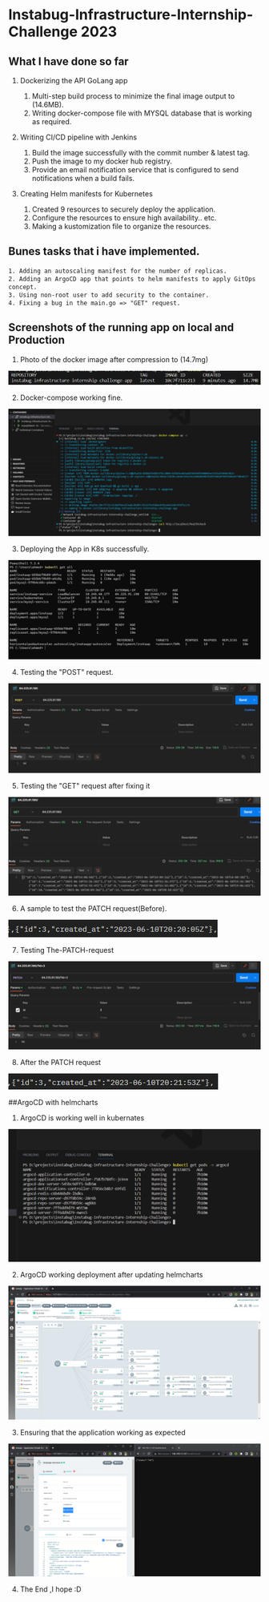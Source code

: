 # Instabug-Infrastructure-Internship-Challenge 2023

## What I have done so far
1. Dockerizing the API GoLang app
    1. Multi-step build process to minimize the final image output to (14.6MB).
    3. Writing docker-compose file with MYSQL database that is working as required.

2. Writing CI/CD pipeline with Jenkins 
    1. Build the image successfully with the commit number & latest tag.
    2. Push the image to my docker hub registry.
    3. Provide an email notification service that is configured to send notifications when a build fails.

3. Creating Helm manifests for Kubernetes
    1. Created 9 resources to securely deploy the application.
    2. Configure the resources to ensure high availability.. etc.
    3. Making a kustomization file to organize the resources.


## Bunes tasks that i have implemented.
    1. Adding an autoscaling manifest for the number of replicas.
    2. Adding an ArgoCD app that points to helm manifests to apply GitOps concept.
    3. Using non-root user to add security to the container.
    4. Fixing a bug in the main.go => "GET" request.


## Screenshots of the running app on local and Production
1. Photo of the docker image after compression to (14.7mg)

![](assets/images/00-image-size.png)

2. Docker-compose working fine.

![](assets/images/01-Docker-compose-working.png)

3. Deploying the App in K8s successfully.

![](assets/images/02-Deploying-the-app-in-k8s.png)

4. Testing the "POST" request.

![](assets/images/03-testing-the-post-api.png)

5. Testing the "GET" request after fixing it 

![](assets/images/04-GET-after-fixing.png)

6. A sample to test the PATCH request(Before).

![](assets/images/06-before-PATCH.png)

7. Testing The-PATCH-request

![](assets/images/05-PATCH.png)

8. After the PATCH request

![](assets/images/07-After-PATCH.png)



##ArgoCD with helmcharts 

1. ArgoCD is working well in kubernates 

![](assets/images/08-argocd-is-runnung.png)


2. ArgoCD working deployment after updating helmcharts


![](assets/images/09-argocd-afterupdating-number-of-replicas.png)


3. Ensuring that the application working as expected


![](assets/images/10-ensuring-that-the-svc-working.png)


4. The End ,I hope :D
















